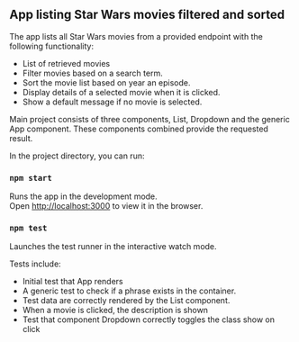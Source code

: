 ## App listing Star Wars movies filtered and sorted

The app lists all Star Wars movies from a provided endpoint with the following functionality:

* List of retrieved movies
* Filter movies based on a search term.
* Sort the movie list based on year an episode.
* Display details of a selected movie when it is clicked.
* Show a default message if no movie is selected.

Main project consists of three components, List, Dropdown and the generic App component. 
These components combined provide the requested result.

In the project directory, you can run:

### `npm start`

Runs the app in the development mode.<br>
Open [http://localhost:3000](http://localhost:3000) to view it in the browser.

### `npm test`

Launches the test runner in the interactive watch mode.<br>

Tests include:

* Initial test that App renders
* A generic test to check if a phrase exists in the container. 
* Test data are correctly rendered by the List component.
* When a movie is clicked, the description is shown
* Test that component Dropdown correctly toggles the class show on click
